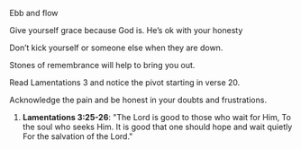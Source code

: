 

Ebb and flow

Give yourself grace because God is. He’s ok with your honesty 

Don’t kick yourself or someone else when they are down. 

Stones of remembrance will help to bring you out. 

Read Lamentations 3 and notice the pivot starting in verse 20.

Acknowledge the pain and be honest in your doubts and frustrations.

1. **Lamentations 3:25-26**: "The Lord is good to those who wait for Him, To the soul who seeks Him. It is good that one should hope and wait quietly For the salvation of the Lord."